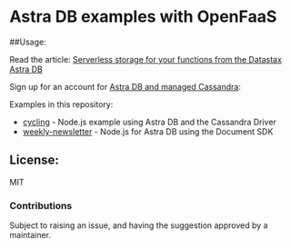 Astra DB examples with OpenFaaS
===============================

##Usage:

Read the article: [Serverless storage for your functions from the Datastax Astra DB](https://www.openfaas.com/blog/faas-storage-cassandra-astra/)

Sign up for an account for [Astra DB and managed Cassandra](https://dtsx.io/2VYD4I4): 

Examples in this repository:

* [cycling](/cycling/) - Node.js example using Astra DB and the Cassandra Driver
* [weekly-newsletter](/weekly-newsletter/) - Node.js for Astra DB using the Document SDK


## License: 

MIT

### Contributions

Subject to raising an issue, and having the suggestion approved by a maintainer.
